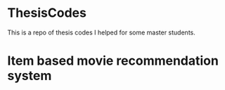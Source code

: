 # ThesisCodes
This is a repo of thesis codes I helped for some master students.
# Item based movie recommendation system
